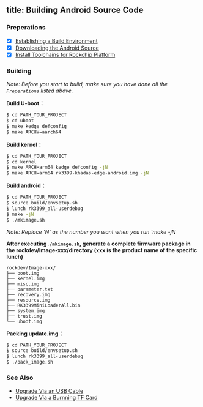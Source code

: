 title: Building Android Source Code
---

### Preperations
- [x] [Establishing a Build Environment](http://source.android.com/source/initializing.html)
- [x] [Downloading the Android Source](/zh-cn/edge/DownloadAndroidSourceCode.html)
- [x] [Install Toolchains for Rockchip Platform](/zh-cn/edge/InstallToolchains.html)

### Building
*Note: Before you start to build, make sure you have done all the `Preperations` listed above.*

**Build U-boot：**
```sh
$ cd PATH_YOUR_PROJECT
$ cd uboot
$ make kedge_defconfig
$ make ARCHV=aarch64
```
**Build kernel：**
```sh
$ cd PATH_YOUR_PROJECT
$ cd kernel
$ make ARCH=arm64 kedge_defconfig -jN
$ make ARCH=arm64 rk3399-khadas-edge-android.img -jN
```
**Build android：**
```sh
$ cd PATH_YOUR_PROJECT
$ source build/envsetup.sh
$ lunch rk3399_all-userdebug
$ make -jN
$ ./mkimage.sh
```
*Note: Replace 'N' as the number you want when you run 'make -jN*

**After executing`./mkimage.sh`, generate a complete firmware package in the rockdev/Image-xxx/directory (xxx is the product name of the specific lunch)**
```
rockdev/Image-xxx/
├── boot.img
├── kernel.img
├── misc.img
├── parameter.txt
├── recovery.img
├── resource.img
├── RK3399MiniLoaderAll.bin
├── system.img
├── trust.img
└── uboot.img
```
**Packing update.img：**
```sh
$ cd PATH_YOUR_PROJECT
$ source build/envsetup.sh
$ lunch rk3399_all-userdebug
$ ./pack_image.sh
```

### See Also
* [Upgrade Via an USB Cable](/zh-cn/edge/UpgradeViaUSBCable.html)
* [Upgrade Via a Burnning TF Card](/zh-cn/edge/UpgradeViaTFBurningCard.html)
